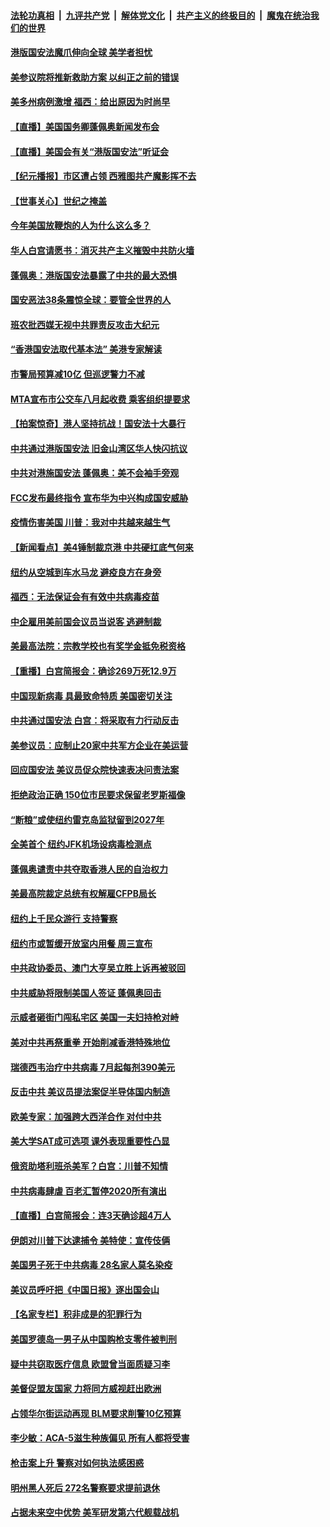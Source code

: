 

####  [法轮功真相](../../../../basic/blob/master/README.md?t=07020031) &nbsp;|&nbsp; [九评共产党](../../../../9ping.md/blob/master/README.md?t=07020031) &nbsp;|&nbsp; [解体党文化](../../../../jtdwh.md/blob/master/README.md?t=07020031)  &nbsp;|&nbsp; [共产主义的终极目的](../../../../gczydzjmd.md/blob/master/README.md?t=07020031) &nbsp;|&nbsp; [魔鬼在统治我们的世界](../../../../mgztzwmdsj.md/blob/master/README.md?t=07020031) 

#### [港版国安法魔爪伸向全球 美学者担忧](../pages/nsc412/n12225012.md?t=07020031) 

#### [美参议院将推新救助方案 以纠正之前的错误](../pages/nsc412/n12224957.md?t=07020031) 

#### [美多州病例激增 福西：给出原因为时尚早](../pages/nsc412/n12224710.md?t=07020031) 

#### [【直播】美国国务卿蓬佩奥新闻发布会](../pages/nsc412/n12224924.md?t=07020031) 

#### [【直播】美国会有关“港版国安法”听证会](../pages/nsc412/n12223128.md?t=07020031) 

#### [【纪元播报】市区遭占领 西雅图共产魔影挥不去](../pages/nsc412/n12224840.md?t=07020031) 

#### [【世事关心】世纪之掩盖](../pages/nsc412/n12223498.md?t=07020031) 

#### [今年美国放鞭炮的人为什么这么多？](../pages/nsc412/n12223569.md?t=07020031) 

#### [华人白宫请愿书：消灭共产主义摧毁中共防火墙](../pages/nsc412/n12223552.md?t=07020031) 

#### [蓬佩奥：港版国安法暴露了中共的最大恐惧](../pages/nsc412/n12224268.md?t=07020031) 

#### [国安恶法38条震惊全球：要管全世界的人](../pages/nsc412/n12224164.md?t=07020031) 

#### [班农批西媒无视中共罪责反攻击大纪元](../pages/nsc412/n12222770.md?t=07020031) 

#### [“香港国安法取代基本法” 美港专家解读](../pages/nsc412/n12223556.md?t=07020031) 

#### [市警局预算减10亿 但巡逻警力不减](../pages/nsc412/n12223572.md?t=07020031) 

#### [MTA宣布市公交车八月起收费 乘客组织提要求](../pages/nsc412/n12223620.md?t=07020031) 

#### [【拍案惊奇】港人坚持抗战！国安法十大暴行](../pages/nsc412/n12223602.md?t=07020031) 

#### [中共通过港版国安法 旧金山湾区华人快闪抗议](../pages/nsc412/n12223529.md?t=07020031) 

#### [中共对港施国安法 蓬佩奥：美不会袖手旁观](../pages/nsc412/n12223421.md?t=07020031) 

#### [FCC发布最终指令 宣布华为中兴构成国安威胁](../pages/nsc412/n12222824.md?t=07020031) 

#### [疫情伤害美国 川普：我对中共越来越生气](../pages/nsc412/n12223407.md?t=07020031) 

#### [【新闻看点】美4锤制裁京港 中共硬扛底气何来](../pages/nsc412/n12223141.md?t=07020031) 

#### [纽约从空城到车水马龙  避疫良方在身旁](../pages/nsc412/n12221562.md?t=07020031) 

#### [福西：无法保证会有有效中共病毒疫苗](../pages/nsc412/n12223027.md?t=07020031) 

#### [中企雇用美前国会议员当说客 逃避制裁](../pages/nsc412/n12222987.md?t=07020031) 

#### [美最高法院：宗教学校也有奖学金抵免税资格](../pages/nsc412/n12222892.md?t=07020031) 

#### [【重播】白宫简报会：确诊269万死12.9万](../pages/nsc412/n12222860.md?t=07020031) 

#### [中国现新病毒 具最致命特质 美国密切关注](../pages/nsc412/n12222596.md?t=07020031) 

#### [中共通过国安法 白宫：将采取有力行动反击](../pages/nsc412/n12222567.md?t=07020031) 

#### [美参议员：应制止20家中共军方企业在美运营](../pages/nsc412/n12222400.md?t=07020031) 

#### [回应国安法 美议员促众院快速表决问责法案](../pages/nsc412/n12222415.md?t=07020031) 

#### [拒绝政治正确 150位市民要求保留老罗斯福像](../pages/nsc412/n12222349.md?t=07020031) 

#### [“断粮”或使纽约雷克岛监狱留到2027年](../pages/nsc412/n12221023.md?t=07020031) 

#### [全美首个 纽约JFK机场设病毒检测点](../pages/nsc412/n12221026.md?t=07020031) 

#### [蓬佩奥谴责中共夺取香港人民的自治权力](../pages/nsc412/n12222042.md?t=07020031) 

#### [美最高院裁定总统有权解雇CFPB局长](../pages/nsc412/n12221214.md?t=07020031) 

#### [纽约上千民众游行 支持警察](../pages/nsc412/n12221038.md?t=07020031) 

#### [纽约市或暂缓开放室内用餐 周三宣布](../pages/nsc412/n12221029.md?t=07020031) 

#### [中共政协委员、澳门大亨吴立胜上诉再被驳回](../pages/nsc412/n12220621.md?t=07020031) 

#### [中共威胁将限制美国人签证 蓬佩奥回击](../pages/nsc412/n12220995.md?t=07020031) 

#### [示威者砸街门闯私宅区 美国一夫妇持枪对峙](../pages/nsc412/n12220702.md?t=07020031) 

#### [美对中共再祭重拳 开始削减香港特殊地位](../pages/nsc412/n12220482.md?t=07020031) 

#### [瑞德西韦治疗中共病毒 7月起每剂390美元](../pages/nsc412/n12220473.md?t=07020031) 

#### [反击中共  美议员提法案促半导体国内制造](../pages/nsc412/n12220479.md?t=07020031) 

#### [欧美专家：加强跨大西洋合作 对付中共](../pages/nsc412/n12220420.md?t=07020031) 

#### [美大学SAT成可选项 课外表现重要性凸显](../pages/nsc412/n12218516.md?t=07020031) 

#### [俄资助塔利班杀美军？白宫：川普不知情](../pages/nsc412/n12220309.md?t=07020031) 

#### [中共病毒肆虐 百老汇暂停2020所有演出](../pages/nsc412/n12220386.md?t=07020031) 

#### [【直播】白宫简报会：连3天确诊超4万人](../pages/nsc412/n12220209.md?t=07020031) 

#### [伊朗对川普下达逮捕令 美特使：宣传伎俩](../pages/nsc412/n12220063.md?t=07020031) 

#### [美国男子死于中共病毒 28名家人莫名染疫](../pages/nsc412/n12219853.md?t=07020031) 

#### [美议员呼吁把《中国日报》逐出国会山](../pages/nsc412/n12219500.md?t=07020031) 

#### [【名家专栏】积非成是的犯罪行为](../pages/nsc412/n12210310.md?t=07020031) 

#### [美国罗德岛一男子从中国购枪支零件被判刑](../pages/nsc412/n12218503.md?t=07020031) 

#### [疑中共窃取医疗信息 欧盟曾当面质疑习李](../pages/nsc412/n12219204.md?t=07020031) 

#### [美督促盟友国家 力将同方威视赶出欧洲](../pages/nsc412/n12217695.md?t=07020031) 

#### [占领华尔街运动再现 BLM要求削警10亿预算](../pages/nsc412/n12218559.md?t=07020031) 

#### [李少敏：ACA-5滋生种族偏见      所有人都将受害](../pages/nsc412/n12218783.md?t=07020031) 

#### [枪击案上升 警察对如何执法感困惑](../pages/nsc412/n12218514.md?t=07020031) 

#### [明州黑人死后 272名警察要求提前退休](../pages/nsc412/n12218512.md?t=07020031) 

#### [占据未来空中优势 美军研发第六代舰载战机](../pages/nsc412/n12218407.md?t=07020031) 


